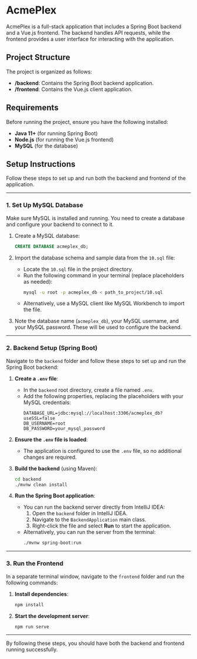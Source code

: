 # AcmePlex

AcmePlex is a full-stack application that includes a Spring Boot backend and a Vue.js frontend. The backend handles API requests, while the frontend provides a user interface for interacting with the application.

## Project Structure

The project is organized as follows:

- **/backend**: Contains the Spring Boot backend application.
- **/frontend**: Contains the Vue.js client application.

## Requirements

Before running the project, ensure you have the following installed:

- **Java 11+** (for running Spring Boot)
- **Node.js** (for running the Vue.js frontend)
- **MySQL** (for the database)

## Setup Instructions

Follow these steps to set up and run both the backend and frontend of the application.

---

### 1. Set Up MySQL Database

Make sure MySQL is installed and running. You need to create a database and configure your backend to connect to it.

1. Create a MySQL database:
    ```sql
    CREATE DATABASE acmeplex_db;
    ```

2. Import the database schema and sample data from the `10.sql` file:
    - Locate the `10.sql` file in the project directory.
    - Run the following command in your terminal (replace placeholders as needed):
      ```bash
      mysql -u root -p acmeplex_db < path_to_project/10.sql
      ```
    - Alternatively, use a MySQL client like MySQL Workbench to import the file.

3. Note the database name (`acmeplex_db`), your MySQL username, and your MySQL password. These will be used to configure the backend.

---

### 2. Backend Setup (Spring Boot)

Navigate to the `backend` folder and follow these steps to set up and run the Spring Boot backend:

1. **Create a `.env` file**:
    - In the `backend` root directory, create a file named `.env`.
    - Add the following properties, replacing the placeholders with your MySQL credentials:
      ```env
      DATABASE_URL=jdbc:mysql://localhost:3306/acmeplex_db?useSSL=false
      DB_USERNAME=root
      DB_PASSWORD=your_mysql_password
      ```

2. **Ensure the `.env` file is loaded**:
    - The application is configured to use the `.env` file, so no additional changes are required.

3. **Build the backend** (using Maven):
    ```bash
    cd backend
    ./mvnw clean install
    ```

4. **Run the Spring Boot application**:
    - You can run the backend server directly from IntelliJ IDEA:
      1. Open the `backend` folder in IntelliJ IDEA.
      2. Navigate to the `BackendApplication` main class.
      3. Right-click the file and select **Run** to start the application.
    - Alternatively, you can run the server from the terminal:
      ```bash
      ./mvnw spring-boot:run
      ```

---

### 3. Run the Frontend

In a separate terminal window, navigate to the `frontend` folder and run the following commands:

1. **Install dependencies**:
    ```bash
    npm install
    ```

2. **Start the development server**:
    ```bash
    npm run serve
    ```

---

By following these steps, you should have both the backend and frontend running successfully.
